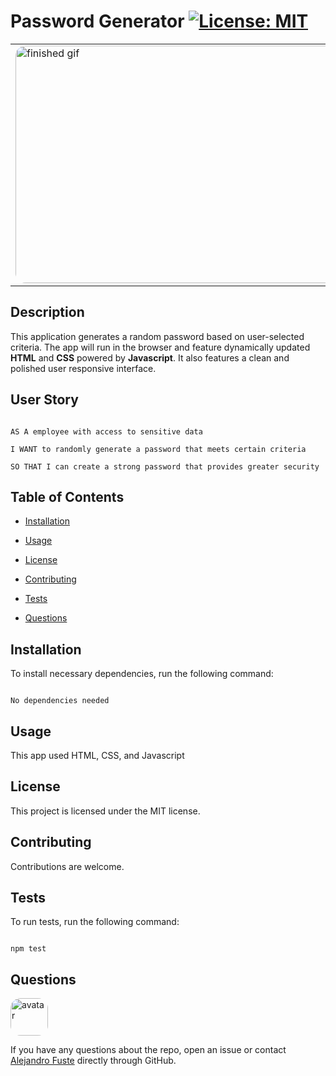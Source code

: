 # Password Generator [![License: MIT](https://img.shields.io/badge/License-MIT-blue.svg)](https://opensource.org/licenses/MIT)

<table><tr><td>
<img src="./images/finishedGif.gif" alt="finished gif" style="border-radius:16px" width="838" height="380"/>
</table></tr></td>

## Description 

This application generates a random password based on user-selected criteria. The app will run in the browser and feature dynamically updated <strong>HTML</strong> and <strong>CSS</strong> powered by <strong>Javascript</strong>. It also features a clean and polished user responsive interface. 

## User Story

```

AS A employee with access to sensitive data

I WANT to randomly generate a password that meets certain criteria

SO THAT I can create a strong password that provides greater security

```

## Table of Contents

* [Installation](#installation)

* [Usage](#usage)

* [License](#license)

* [Contributing](#contributing)

* [Tests](#tests)

* [Questions](#questions)

## Installation

To install necessary dependencies, run the following command:

```

No dependencies needed

```

## Usage

This app used HTML, CSS, and Javascript

## License

This project is licensed under the MIT license.

## Contributing

Contributions are welcome. 

## Tests 

To run tests, run the following command:

```

npm test

```

## Questions

<img src="https://avatars2.githubusercontent.com/u/48495840?v=4" alt="avatar" style="border-radius: 16px" width="60"/>

If you have any questions about the repo, open an issue or contact [Alejandro Fuste](https://github.com/Alejandro-Fuste) directly through GitHub.